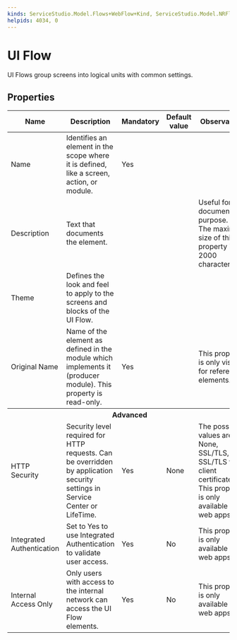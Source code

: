 ```yaml
---
kinds: ServiceStudio.Model.Flows+WebFlow+Kind, ServiceStudio.Model.NRFlows+WebFlow+Kind, ServiceStudio.Model.NewRuntime.ReferenceWebFlow+Kind, ServiceStudio.Model.ReferenceWebFlow+Kind
helpids: 4034, 0
---
```


# UI Flow

UI Flows group screens into logical units with common settings.

## Properties

<table markdown="1">
<thead>
<tr>
<th>Name</th>
<th>Description</th>
<th>Mandatory</th>
<th>Default value</th>
<th>Observations</th>
</tr>
</thead>
<tbody>
<tr>
<td title="Name">Name</td>
<td>Identifies an element in the scope where it is defined, like a screen, action, or module.</td>
<td>Yes</td>
<td></td>
<td></td>
</tr>
<tr>
<td title="Description">Description</td>
<td>Text that documents the element.</td>
<td></td>
<td></td>
<td>Useful for documentation purpose.<br/>The maximum size of this property is 2000 characters.</td>
</tr>
<tr>
<td title="Theme">Theme</td>
<td>Defines the look and feel to apply to the screens and blocks of the UI Flow.</td>
<td></td>
<td></td>
<td></td>
</tr>
<tr>
<td title="Original Name">Original Name</td>
<td>Name of the element as defined in the module which implements it (producer module). This property is read-only.</td>
<td>Yes</td>
<td></td>
<td>This property is only visible for referenced elements.</td>
</tr>
<tr >
<th colspan="5">Advanced</th>
</tr>
<tr>
<td title="HTTP Security">HTTP Security</td>
<td>Security level required for HTTP requests. Can be overridden by application security settings in Service Center or LifeTime.</td>
<td>Yes</td>
<td>None</td>
<td>The possible values are: None, SSL/TLS, SSL/TLS with client certificates.<br/>This property is only available in web apps.</td>
</tr>
<tr>
<td title="Integrated Authentication">Integrated Authentication</td>
<td>Set to Yes to use Integrated Authentication to validate user access.</td>
<td>Yes</td>
<td>No</td>
<td>This property is only available in web apps.</td>
</tr>
<tr>
<td title="Internal Access Only">Internal Access Only</td>
<td>Only users with access to the internal network can access the UI Flow elements.</td>
<td>Yes</td>
<td>No</td>
<td>This property is only available in web apps.</td>
</tr>
</tbody>
</table>

